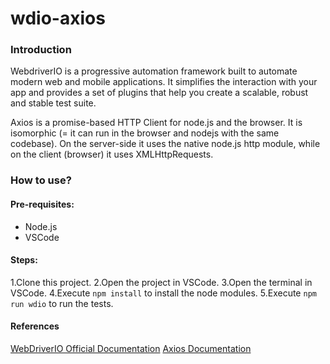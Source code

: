 # wdio-axios

### Introduction

WebdriverIO is a progressive automation framework built to automate modern web and mobile applications. It simplifies the interaction with your app and provides a set of plugins that help you create a scalable, robust and stable test suite.

Axios is a promise-based HTTP Client for node.js and the browser. It is isomorphic (= it can run in the browser and nodejs with the same codebase). On the server-side it uses the native node.js http module, while on the client (browser) it uses XMLHttpRequests.

### How to use?
#### Pre-requisites:

- Node.js
- VSCode

#### Steps:

1.Clone this project.
2.Open the project in VSCode.
3.Open the terminal in VSCode.
4.Execute `npm install` to install the node modules.
5.Execute `npm run wdio` to run the tests.

#### References
[WebDriverIO Official Documentation](https://webdriver.io/)
[Axios Documentation](https://axios-http.com/ru/docs/intro)
